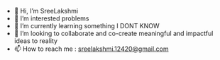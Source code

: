 - 👋 Hi, I’m SreeLakshmi
- 👀 I’m interested problems
- 🌱 I’m currently learning something I DONT KNOW
- 💞️ I’m looking to collaborate and co-create meaningful and impactful ideas to reality
- 📫 How to reach me : sreelakshmi.12420@gmail.com 

<!---
SreeLakshmi1242/SreeLakshmi1242 is a ✨ special ✨ repository because its `README.md` (this file) appears on your GitHub profile.
You can click the Preview link to take a look at your changes.
--->
